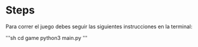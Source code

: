 # Steps

Para correr el juego debes seguir las siguientes instrucciones en la terminal: 

'''sh
cd game
python3 main.py
'''